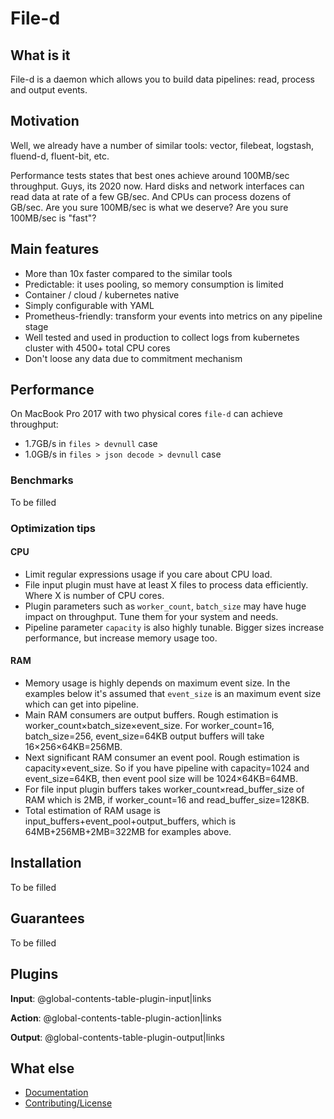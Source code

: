 # File-d

## What is it
File-d is a daemon which allows you to build data pipelines: read, process and output events. 

## Motivation
Well, we already have a number of similar tools: vector, filebeat, logstash, fluend-d, fluent-bit, etc.

Performance tests states that best ones achieve around 100MB/sec throughput. 
Guys, its 2020 now. Hard disks and network interfaces can read data at rate of a few GB/sec. 
And CPUs can process dozens of GB/sec. Are you sure 100MB/sec is what we deserve? Are you sure 100MB/sec is "fast"?

## Main features
* More than 10x faster compared to the similar tools
* Predictable: it uses pooling, so memory consumption is limited 
* Container / cloud / kubernetes native
* Simply configurable with YAML
* Prometheus-friendly: transform your events into metrics on any pipeline stage
* Well tested and used in production to collect logs from kubernetes cluster with 4500+ total CPU cores
* Don't loose any data due to commitment mechanism

## Performance
On MacBook Pro 2017 with two physical cores `file-d` can achieve throughput:
* 1.7GB/s in `files > devnull` case
* 1.0GB/s in `files > json decode > devnull` case

### Benchmarks
To be filled

### Optimization tips

#### CPU
* Limit regular expressions usage if you care about CPU load.
* File input plugin must have at least X files to process data efficiently. Where X is number of CPU cores.
* Plugin parameters such as `worker_count`, `batch_size` may have huge impact on throughput. Tune them for your system and needs.
* Pipeline parameter `capacity` is also highly tunable. Bigger sizes increase performance, but increase memory usage too.

#### RAM
* Memory usage is highly depends on maximum event size. In the examples below it's assumed that `event_size` is an maximum event size which can get into pipeline.       
* Main RAM consumers are output buffers. Rough estimation is worker_count×batch_size×event_size. For worker_count=16, batch_size=256, event_size=64KB output buffers will take 16×256×64KB=256MB.
* Next significant RAM consumer an event pool. Rough estimation is capacity×event_size. So if you have pipeline with capacity=1024 and event_size=64KB, then event pool size will be 1024×64KB=64MB.
* For file input plugin buffers takes worker_count×read_buffer_size of RAM which is 2MB, if worker_count=16 and read_buffer_size=128KB.
* Total estimation of RAM usage is input_buffers+event_pool+output_buffers, which is 64MB+256MB+2MB=322MB for examples above.

## Installation
To be filled

## Guarantees
To be filled

## Plugins

**Input**: @global-contents-table-plugin-input|links

**Action**: @global-contents-table-plugin-action|links

**Output**: @global-contents-table-plugin-output|links

## What else
* [Documentation](/docs/DOCUMENTATION.md)
* [Contributing/License](/docs/CONTRIBUTING.md)
